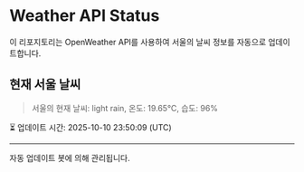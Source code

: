 
# Weather API Status

이 리포지토리는 OpenWeather API를 사용하여 서울의 날씨 정보를 자동으로 업데이트합니다.

## 현재 서울 날씨
> 서울의 현재 날씨: light rain, 온도: 19.65°C, 습도: 96%

⏳ 업데이트 시간: 2025-10-10 23:50:09 (UTC)

---
자동 업데이트 봇에 의해 관리됩니다.
